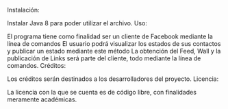 Instalación:

Instalar Java 8 para poder utilizar el archivo.
Uso:

El programa tiene como finalidad ser un cliente de Facebook mediante la línea de comandos
El usuario podrá visualizar los estados de sus contactos y publicar un estado mediante este método
La obtención del Feed, Wall y la publicación de Links será parte del cliente, todo mediante la línea de comandos.
Créditos:

Los créditos serán destinados a los desarrolladores del proyecto.
Licencia:

La licencia con la que se cuenta es de código libre, con finalidades meramente académicas.

